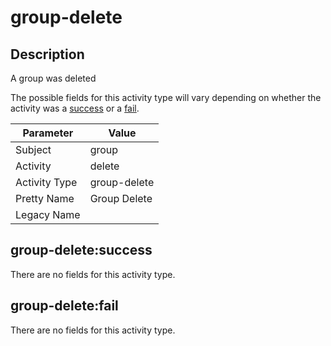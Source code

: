 group-delete
============

Description
-----------
A group was deleted

The possible fields for this activity type will vary depending on whether the activity was a [success](#group-deletesuccess) or a [fail](#group-deletefail).

| Parameter     | Value        |
| ------------- | ------------ |
| Subject       | group        |
| Activity      | delete       |
| Activity Type | group-delete |
| Pretty Name   | Group Delete |
| Legacy Name   |              |

group-delete:success
--------------------

There are no fields for this activity type.


group-delete:fail
-----------------

There are no fields for this activity type.
